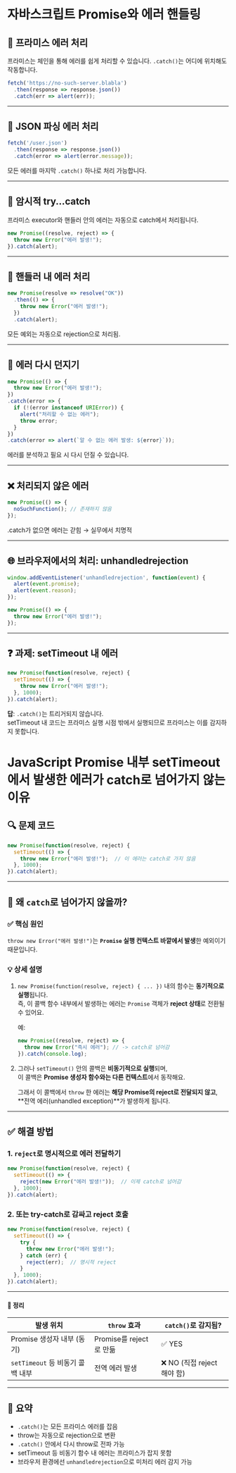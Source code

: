 
# 자바스크립트 Promise와 에러 핸들링

## 🛑 프라미스 에러 처리

프라미스는 체인을 통해 에러를 쉽게 처리할 수 있습니다. `.catch()`는 어디에 위치해도 작동합니다.

```javascript
fetch('https://no-such-server.blabla')
  .then(response => response.json())
  .catch(err => alert(err));
```

---

## 🧠 JSON 파싱 에러 처리

```javascript
fetch('/user.json')
  .then(response => response.json())
  .catch(error => alert(error.message));
```

모든 에러를 마지막 `.catch()` 하나로 처리 가능합니다.

---

## 🔄 암시적 try...catch

프라미스 executor와 핸들러 안의 에러는 자동으로 catch에서 처리됩니다.

```javascript
new Promise((resolve, reject) => {
  throw new Error("에러 발생!");
}).catch(alert);
```

---

## 📛 핸들러 내 에러 처리

```javascript
new Promise(resolve => resolve("OK"))
  .then(() => {
    throw new Error("에러 발생!");
  })
  .catch(alert);
```

모든 예외는 자동으로 rejection으로 처리됨.

---

## 🔁 에러 다시 던지기

```javascript
new Promise(() => {
  throw new Error("에러 발생!");
})
.catch(error => {
  if (!(error instanceof URIError)) {
    alert("처리할 수 없는 에러");
    throw error;
  }
})
.catch(error => alert(`알 수 없는 에러 발생: ${error}`));
```

에러를 분석하고 필요 시 다시 던질 수 있습니다.

---

## ❌ 처리되지 않은 에러

```javascript
new Promise(() => {
  noSuchFunction(); // 존재하지 않음
});
```

.catch가 없으면 에러는 갇힘 → 실무에서 치명적

---

## 🌐 브라우저에서의 처리: unhandledrejection

```javascript
window.addEventListener('unhandledrejection', function(event) {
  alert(event.promise);
  alert(event.reason);
});

new Promise(() => {
  throw new Error("에러 발생!");
});
```

---

## ❓ 과제: setTimeout 내 에러

```javascript
new Promise(function(resolve, reject) {
  setTimeout(() => {
    throw new Error("에러 발생!");
  }, 1000);
}).catch(alert);
```

**답**: `.catch()`는 트리거되지 않습니다.  
setTimeout 내 코드는 프라미스 실행 시점 밖에서 실행되므로 프라미스는 이를 감지하지 못합니다.

# JavaScript Promise 내부 setTimeout에서 발생한 에러가 catch로 넘어가지 않는 이유

## 🔍 문제 코드

```js
new Promise(function(resolve, reject) {
  setTimeout(() => {
    throw new Error("에러 발생!");  // 이 에러는 catch로 가지 않음
  }, 1000);
}).catch(alert);
```

---

## 🤔 왜 `catch`로 넘어가지 않을까?

### ✅ 핵심 원인
`throw new Error("에러 발생!")`는 **`Promise` 실행 컨텍스트 바깥에서 발생**한 예외이기 때문입니다.

### 💡 상세 설명

1. `new Promise(function(resolve, reject) { ... })` 내의 함수는 **동기적으로 실행**됩니다.  
   즉, 이 콜백 함수 내부에서 발생하는 에러는 `Promise` 객체가 **reject 상태**로 전환될 수 있어요.

   예:
   ```js
   new Promise((resolve, reject) => {
     throw new Error("즉시 에러"); // -> catch로 넘어감
   }).catch(console.log);
   ```

2. 그러나 `setTimeout()` 안의 콜백은 **비동기적으로 실행**되며,  
   이 콜백은 **Promise 생성자 함수와는 다른 컨텍스트**에서 동작해요.

   그래서 이 콜백에서 `throw` 한 에러는 **해당 Promise의 reject로 전달되지 않고**,  
   **전역 에러(unhandled exception)**가 발생하게 됩니다.

---

## ✅ 해결 방법

### 1. `reject`로 명시적으로 에러 전달하기

```js
new Promise(function(resolve, reject) {
  setTimeout(() => {
    reject(new Error("에러 발생!"));  // 이제 catch로 넘어감
  }, 1000);
}).catch(alert);
```

### 2. 또는 try-catch로 감싸고 reject 호출

```js
new Promise(function(resolve, reject) {
  setTimeout(() => {
    try {
      throw new Error("에러 발생!");
    } catch (err) {
      reject(err);  // 명시적 reject
    }
  }, 1000);
}).catch(alert);
```

---

#### 🧠 정리

| 발생 위치 | `throw` 효과 | `catch()`로 감지됨? |
|-----------|--------------|----------------------|
| Promise 생성자 내부 (동기) | Promise를 reject로 만듦 | ✅ YES |
| `setTimeout` 등 비동기 콜백 내부 | 전역 에러 발생 | ❌ NO (직접 reject 해야 함) |

---

## 📝 요약

- `.catch()`는 모든 프라미스 에러를 잡음
- throw는 자동으로 rejection으로 변환
- `.catch()` 안에서 다시 throw로 전파 가능
- setTimeout 등 비동기 함수 내 에러는 프라미스가 잡지 못함
- 브라우저 환경에선 `unhandledrejection`으로 미처리 에러 감지 가능
